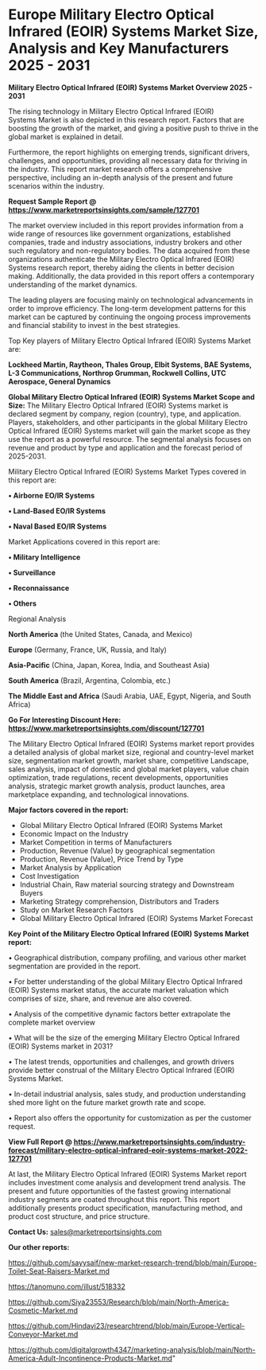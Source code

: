 # Europe Military Electro Optical Infrared (EOIR) Systems Market Size, Analysis and Key Manufacturers 2025 - 2031

<Strong> Military Electro Optical Infrared (EOIR) Systems Market Overview 2025 - 2031</strong>

The rising technology in Military Electro Optical Infrared (EOIR) Systems Market is also depicted in this research report. Factors that are boosting the growth of the market, and giving a positive push to thrive in the global market is explained in detail.

Furthermore, the report highlights on emerging trends, significant drivers, challenges, and opportunities, providing all necessary data for thriving in the industry. This report market research offers a comprehensive perspective, including an in-depth analysis of the present and future scenarios within the industry.

<strong>Request Sample Report @ <a href=https://www.marketreportsinsights.com/sample/127701>https://www.marketreportsinsights.com/sample/127701</a></strong>

The market overview included in this report provides information from a wide range of resources like government organizations, established companies, trade and industry associations, industry brokers and other such regulatory and non-regulatory bodies. The data acquired from these organizations authenticate the Military Electro Optical Infrared (EOIR) Systems research report, thereby aiding the clients in better decision making. Additionally, the data provided in this report offers a contemporary understanding of the market dynamics.

The leading players are focusing mainly on technological advancements in order to improve efficiency. The long-term development patterns for this market can be captured by continuing the ongoing process improvements and financial stability to invest in the best strategies.

Top Key players of Military Electro Optical Infrared (EOIR) Systems Market are:

<strong>Lockheed Martin, Raytheon, Thales Group, Elbit Systems, BAE Systems, L-3 Communications, Northrop Grumman, Rockwell Collins, UTC Aerospace, General Dynamics</strong>

<strong><b>Global Military Electro Optical Infrared (EOIR) Systems Market Scope and Size:</b></strong>
The Military Electro Optical Infrared (EOIR) Systems market is declared segment by company, region (country), type, and application. Players, stakeholders, and other participants in the global Military Electro Optical Infrared (EOIR) Systems market will gain the market scope as they use the report as a powerful resource. The segmental analysis focuses on revenue and product by type and application and the forecast period of 2025-2031.

Military Electro Optical Infrared (EOIR) Systems Market Types covered in this report are:

<strong>• Airborne EO/IR Systems

• Land-Based EO/IR Systems

• Naval Based EO/IR Systems</strong>

Market Applications covered in this report are:

<strong>• Military Intelligence

• Surveillance

• Reconnaissance

• Others</strong> 

Regional Analysis

<strong>North America</strong> (the United States, Canada, and Mexico)

<strong>Europe</strong> (Germany, France, UK, Russia, and Italy)

<strong>Asia-Pacific</strong> (China, Japan, Korea, India, and Southeast Asia)

<strong>South America</strong> (Brazil, Argentina, Colombia, etc.)

<strong>The Middle East and Africa</strong> (Saudi Arabia, UAE, Egypt, Nigeria, and South Africa)

<strong>Go For Interesting Discount Here: <a href=https://www.marketreportsinsights.com/discount/127701>https://www.marketreportsinsights.com/discount/127701</a></strong>

The Military Electro Optical Infrared (EOIR) Systems market report provides a detailed analysis of global market size, regional and country-level market size, segmentation market growth, market share, competitive Landscape, sales analysis, impact of domestic and global market players, value chain optimization, trade regulations, recent developments, opportunities analysis, strategic market growth analysis, product launches, area marketplace expanding, and technological innovations.

<strong><b>Major factors covered in the report:</b></strong>
<ul>
  <li>Global Military Electro Optical Infrared (EOIR) Systems Market </li>
  <li>Economic Impact on the Industry</li>
  <li>Market Competition in terms of Manufacturers</li>
  <li>Production, Revenue (Value) by geographical segmentation</li>
  <li>Production, Revenue (Value), Price Trend by Type</li>
  <li>Market Analysis by Application</li>
  <li>Cost Investigation</li>
  <li>Industrial Chain, Raw material sourcing strategy and Downstream Buyers</li>
  <li>Marketing Strategy comprehension, Distributors and Traders</li>
  <li>Study on Market Research Factors</li>
  <li>Global Military Electro Optical Infrared (EOIR) Systems Market Forecast</li>
</ul>

<strong><b>Key Point of the Military Electro Optical Infrared (EOIR) Systems Market report:</b></strong>

• Geographical distribution, company profiling, and various other market segmentation are provided in the report.

• For better understanding of the global Military Electro Optical Infrared (EOIR) Systems market status, the accurate market valuation which comprises of size, share, and revenue are also covered.

• Analysis of the competitive dynamic factors better extrapolate the complete market overview

• What will be the size of the emerging Military Electro Optical Infrared (EOIR) Systems market in 2031?

• The latest trends, opportunities and challenges, and growth drivers provide better construal of the Military Electro Optical Infrared (EOIR) Systems Market.

• In-detail industrial analysis, sales study, and production understanding shed more light on the future market growth rate and scope.

• Report also offers the opportunity for customization as per the customer request.

<strong><b>View Full Report @ <a href=https://www.marketreportsinsights.com/industry-forecast/military-electro-optical-infrared-eoir-systems-market-2022-127701>https://www.marketreportsinsights.com/industry-forecast/military-electro-optical-infrared-eoir-systems-market-2022-127701</a></b></strong>


At last, the Military Electro Optical Infrared (EOIR) Systems Market report includes investment come analysis and development trend analysis. The present and future opportunities of the fastest growing international industry segments are coated throughout this report. This report additionally presents product specification, manufacturing method, and product cost structure, and price structure.

<strong>Contact Us:</strong>
sales@marketreportsinsights.com

<strong>Our other reports:</strong>

<a href=https://github.com/sayysaif/new-market-research-trend/blob/main/Europe-Toilet-Seat-Raisers-Market.md>https://github.com/sayysaif/new-market-research-trend/blob/main/Europe-Toilet-Seat-Raisers-Market.md</a>

<a href=https://tanomuno.com/illust/518332>https://tanomuno.com/illust/518332</a>

<a href=https://github.com/Siya23553/Research/blob/main/North-America-Cosmetic-Market.md>https://github.com/Siya23553/Research/blob/main/North-America-Cosmetic-Market.md</a>

<a href=https://github.com/Hindavi23/researchtrend/blob/main/Europe-Vertical-Conveyor-Market.md>https://github.com/Hindavi23/researchtrend/blob/main/Europe-Vertical-Conveyor-Market.md</a>

<a href=https://github.com/digitalgrowth4347/marketing-analysis/blob/main/North-America-Adult-Incontinence-Products-Market.md>https://github.com/digitalgrowth4347/marketing-analysis/blob/main/North-America-Adult-Incontinence-Products-Market.md</a>"
